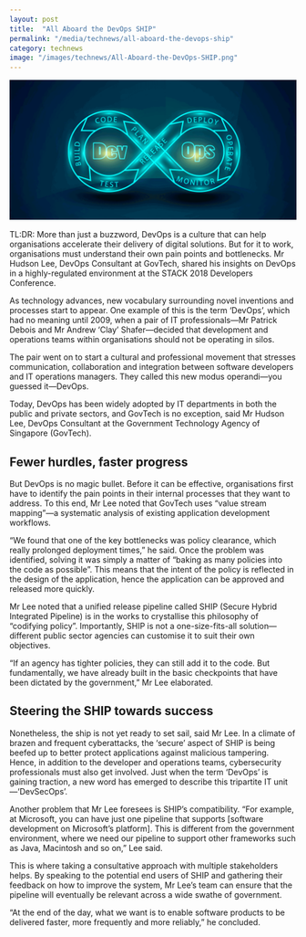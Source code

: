 ```yaml
---
layout: post
title:  "All Aboard the DevOps SHIP"
permalink: "/media/technews/all-aboard-the-devops-ship"
category: technews
image: "/images/technews/All-Aboard-the-DevOps-SHIP.png"
---
```


![All Aboard the DevOps SHIP](/images/technews/All-Aboard-the-DevOps-SHIP.png)

TL:DR: More than just a buzzword, DevOps is a culture that can help organisations accelerate their delivery of digital solutions. But for it to work, organisations must understand their own pain points and bottlenecks. Mr Hudson Lee, DevOps Consultant at GovTech, shared his insights on DevOps in a highly-regulated environment at the STACK 2018 Developers Conference. 

As technology advances, new vocabulary surrounding novel inventions and processes start to appear. One example of this is the term ‘DevOps’, which had no meaning until 2009, when a pair of IT professionals—Mr Patrick Debois and Mr Andrew ‘Clay’ Shafer—decided that development and operations teams within organisations should not be operating in silos.

The pair went on to start a cultural and professional movement that stresses communication, collaboration and integration between software developers and IT operations managers. They called this new modus operandi—you guessed it—DevOps.

Today, DevOps has been widely adopted by IT departments in both the public and private sectors, and GovTech is no exception, said Mr Hudson Lee, DevOps Consultant at the Government Technology Agency of Singapore (GovTech). 

## **Fewer hurdles, faster progress**
But DevOps is no magic bullet. Before it can be effective, organisations first have to identify the pain points in their internal processes that they want to address. To this end, Mr Lee noted that GovTech uses “value stream mapping”—a systematic analysis of existing application development workflows.

“We found that one of the key bottlenecks was policy clearance, which really prolonged deployment times,” he said. Once the problem was identified, solving it was simply a matter of “baking as many policies into the code as possible”. This means that the intent of the policy is reflected in the design of the application, hence the application can be approved and released more quickly.

Mr Lee noted that a unified release pipeline called SHIP (Secure Hybrid Integrated Pipeline) is in the works to crystallise this philosophy of “codifying policy”. Importantly, SHIP is not a one-size-fits-all solution—different public sector agencies can customise it to suit their own objectives.

“If an agency has tighter policies, they can still add it to the code. But fundamentally, we have already built in the basic checkpoints that have been dictated by the government,” Mr Lee elaborated.

## **Steering the SHIP towards success**
Nonetheless, the ship is not yet ready to set sail, said Mr Lee. In a climate of brazen and frequent cyberattacks, the ‘secure’ aspect of SHIP is being beefed up to better protect applications against malicious tampering. Hence, in addition to the developer and operations teams, cybersecurity professionals must also get involved. Just when the term ‘DevOps’ is gaining traction, a new word has emerged to describe this tripartite IT unit—‘DevSecOps’. 

Another problem that Mr Lee foresees is SHIP’s compatibility. “For example, at Microsoft, you can have just one pipeline that supports [software development on Microsoft’s platform]. This is different from the government environment, where we need our pipeline to support other frameworks such as Java, Macintosh and so on,” Lee said.

This is where taking a consultative approach with multiple stakeholders helps. By speaking to the potential end users of SHIP and gathering their feedback on how to improve the system, Mr Lee’s team can ensure that the pipeline will eventually be relevant across a wide swathe of government.

“At the end of the day, what we want is to enable software products to be delivered faster, more frequently and more reliably,” he concluded. 
